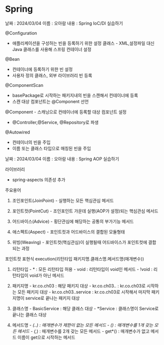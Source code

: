 # Spring

날짜 : 2024/03/04
   이름 : 오아람
   내용 : Spring IoC/DI 실습하기
  
  @Configuration
   - 애플리케이션을 구성하는 빈을 등록하기 위한 설정 클래스
    - XML,설정파일 대신 Java 클래스를 사용해 스프링 컨테이너 설정
     
  @Bean
   - 컨테이너에 등록하기 위한 빈 설정
   - 사용자 정의 클래스, 외부 라이브러리 빈 등록
 
  @ComponentScan
   - basePackage로 시작하는 패키지내의 빈을 스캔해서 컨테이너에 등록
   - 스캔 대상 컴포넌트는 @Component 선언
 
  @Component
    - 스캐닝으로 컨테이너에 등록할 대상 컴포넌트 설정
   - @Controller,@Service, @Repository로 파생
 
   @Autowired
   - 컨테이너의 빈을 주입
   - 이름 또는 클래스 타입으로 매칭된 빈을 주입


날짜 : 2024/03/04
  이름 : 오아람
  내용 : Spring AOP 실습하기
 
  라이브러리
   - spring-aspects 의존성 추가
 
  주요용어
   1) 조인포인트(JoinPoint)
    - 실행하는 모든 핵심관심 메서드
 
   2) 포인트컷(PointCut)
    - 조인포인트 가운데 실행(AOP가 설정)되는 핵심관심 메서드
 
   3) 어드바이스(Advice)
    - 횡단관심에 해당하는 공통의 부가기능 메서드
 
   4) 애스펙트(Aspect)
    - 포인트컷과 어드바이스의 결합된 모듈형태
 
   5) 위빙(Weaving)
    - 포인트컷(핵심관심)이 실행될때 어드바이스가 포인트컷에 결합되는 과정
 
  포인트컷 표현식
   execution(리턴타입 패키지명.클래스명.메서드명(매개변수))
 
   1) 리턴타입
    - *     : 모든 리턴타입 허용
    - void  : 리턴타입이 void인 메서드
    - !void : 리턴타입이 void가 아닌 메서드
 
   2) 패키지명
    - kr.co.ch03          : 해당 패키지 대상
    - kr.co.ch03..        : kr.co.ch03로 시작하는 모든 패키지 대상
    - kr.co.ch03..service : kr.co.ch03로 시작해서 마지막 패키지명이 service로 끝나는 패키지 대상
 
   3) 클래스명
    - BasicService : 해당 클래스 대상
    - *Service     : 클래스명이 Service로 끝나는 클래스 대상
 
   4) 메서드명
    - *(..)  : 매개변수가 제한이 없는 모든 메서드
    - *(*)   : 매개변수를 1개 갖는 모든 메서드
    - *(*,*) : 매개변수를 2개 갖는 모든 메서드
    - get*() : 매개변수가 없고 메서드 이름이 get으로 시작하는 메서드

